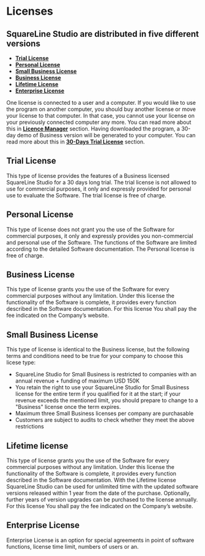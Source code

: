 # Licenses

## SquareLine Studio are distributed in five different versions

- [**Trial License**](https://docs.squareline.io/docs/introduction/licences#personal-licence)
- [**Personal License**](https://docs.squareline.io/docs/introduction/licences#personal-license)
- [**Small Business License**](https://docs.squareline.io/docs/introduction/licences#business-license)
- [**Business License**](https://docs.squareline.io/docs/introduction/licences#small-business-license)
- [**Lifetime License**](https://docs.squareline.io/docs/introduction/licences#lifetime-license)
- [**Enterprise License**](https://docs.squareline.io/docs/introduction/licences#lifetime-license)

One license is connected to a user and a computer. If you would like to use the program on another computer, you should buy another license or move your license to that computer. In that case, you cannot use your license on your previously connected computer any more. You can read more about this in [**Licence Manager**](https://docs.squareline.io/docs/licence_manager) section. Having downloaded the program, a 30-day demo of Business version will be generated to your computer. You can read more about this in [**30-Days Trial License**](https://docs.squareline.io/docs/licence_manager#30-day-trial-version) section.

## Trial License

This type of license provides the features of a Business licensed SquareLine Studio for a 30 days long trial. The trial license is not allowed to use for commercial purposes, it only and expressly provided for personal use to evaluate the Software. The trial license is free of charge.

## Personal License

This type of license does not grant you the use of the Software for commercial purposes, it only and expressly provides you non-commercial and personal use of the Software. The functions of the Software are limited according to the detailed Software documentation. The Personal license is free of charge.

## Business License

This type of license grants you the use of the Software for every commercial purposes without any limitation. Under this license the functionality of the Software is complete, it provides every function described in the Software documentation. For this license You shall pay the fee indicated on the Company’s website.

## Small Business License

This type of license is identical to the Business license, but the following terms and conditions need to be true for your company to choose this licese type:

- SquareLine Studio for Small Business is restricted to companies with an annual revenue + funding of maximum USD 150K
- You retain the right to use your SquareLine Studio for Small Business license for the entire term if you qualified for it at the start; if your revenue exceeds the mentioned limit, you should prepare to change to a "Business" license once the term expires.
- Maximum three Small Business licenses per company are purchasable
- Customers are subject to audits to check whether they meet the above restrictions

## Lifetime license

This type of license grants you the use of the Software for every commercial purposes without any limitation. Under this license the functionality of the Software is complete, it provides every function described in the Software documentation. With the Lifetime license SquareLine Studio can be used for unlimited time with the updated software versions released within 1 year from the date of the purchase. Optionally, further years of version upgrades can be purchased to the license annually. For this license You shall pay the fee indicated on the Company’s website.

## Enterprise License

Enterprise License is an option for special agreements in point of software functions, license time limit, numbers of users or an.